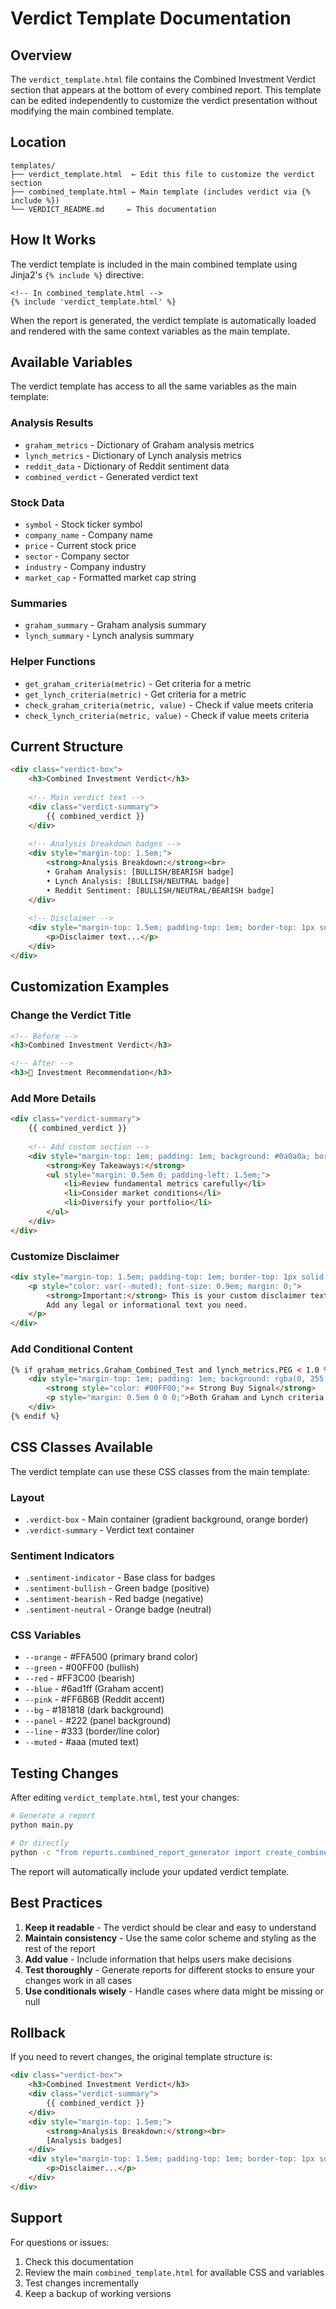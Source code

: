 # Verdict Template Documentation

## Overview

The `verdict_template.html` file contains the Combined Investment Verdict section that appears at the bottom of every combined report. This template can be edited independently to customize the verdict presentation without modifying the main combined template.

## Location

```
templates/
├── verdict_template.html  ← Edit this file to customize the verdict section
├── combined_template.html ← Main template (includes verdict via {% include %})
└── VERDICT_README.md     ← This documentation
```

## How It Works

The verdict template is included in the main combined template using Jinja2's `{% include %}` directive:

```jinja2
<!-- In combined_template.html -->
{% include 'verdict_template.html' %}
```

When the report is generated, the verdict template is automatically loaded and rendered with the same context variables as the main template.

## Available Variables

The verdict template has access to all the same variables as the main template:

### Analysis Results
- `graham_metrics` - Dictionary of Graham analysis metrics
- `lynch_metrics` - Dictionary of Lynch analysis metrics  
- `reddit_data` - Dictionary of Reddit sentiment data
- `combined_verdict` - Generated verdict text

### Stock Data
- `symbol` - Stock ticker symbol
- `company_name` - Company name
- `price` - Current stock price
- `sector` - Company sector
- `industry` - Company industry
- `market_cap` - Formatted market cap string

### Summaries
- `graham_summary` - Graham analysis summary
- `lynch_summary` - Lynch analysis summary

### Helper Functions
- `get_graham_criteria(metric)` - Get criteria for a metric
- `get_lynch_criteria(metric)` - Get criteria for a metric
- `check_graham_criteria(metric, value)` - Check if value meets criteria
- `check_lynch_criteria(metric, value)` - Check if value meets criteria

## Current Structure

```html
<div class="verdict-box">
    <h3>Combined Investment Verdict</h3>
    
    <!-- Main verdict text -->
    <div class="verdict-summary">
        {{ combined_verdict }}
    </div>
    
    <!-- Analysis breakdown badges -->
    <div style="margin-top: 1.5em;">
        <strong>Analysis Breakdown:</strong><br>
        • Graham Analysis: [BULLISH/BEARISH badge]
        • Lynch Analysis: [BULLISH/NEUTRAL badge]
        • Reddit Sentiment: [BULLISH/NEUTRAL/BEARISH badge]
    </div>
    
    <!-- Disclaimer -->
    <div style="margin-top: 1.5em; padding-top: 1em; border-top: 1px solid var(--line);">
        <p>Disclaimer text...</p>
    </div>
</div>
```

## Customization Examples

### Change the Verdict Title

```html
<!-- Before -->
<h3>Combined Investment Verdict</h3>

<!-- After -->
<h3>🎯 Investment Recommendation</h3>
```

### Add More Details

```html
<div class="verdict-summary">
    {{ combined_verdict }}
    
    <!-- Add custom section -->
    <div style="margin-top: 1em; padding: 1em; background: #0a0a0a; border-radius: 8px;">
        <strong>Key Takeaways:</strong>
        <ul style="margin: 0.5em 0; padding-left: 1.5em;">
            <li>Review fundamental metrics carefully</li>
            <li>Consider market conditions</li>
            <li>Diversify your portfolio</li>
        </ul>
    </div>
</div>
```

### Customize Disclaimer

```html
<div style="margin-top: 1.5em; padding-top: 1em; border-top: 1px solid var(--line);">
    <p style="color: var(--muted); font-size: 0.9em; margin: 0;">
        <strong>Important:</strong> This is your custom disclaimer text here.
        Add any legal or informational text you need.
    </p>
</div>
```

### Add Conditional Content

```html
{% if graham_metrics.Graham_Combined_Test and lynch_metrics.PEG < 1.0 %}
    <div style="margin-top: 1em; padding: 1em; background: rgba(0, 255, 0, 0.1); border: 1px solid #00FF00; border-radius: 8px;">
        <strong style="color: #00FF00;">⭐ Strong Buy Signal</strong>
        <p style="margin: 0.5em 0 0 0;">Both Graham and Lynch criteria are highly favorable!</p>
    </div>
{% endif %}
```

## CSS Classes Available

The verdict template can use these CSS classes from the main template:

### Layout
- `.verdict-box` - Main container (gradient background, orange border)
- `.verdict-summary` - Verdict text container

### Sentiment Indicators
- `.sentiment-indicator` - Base class for badges
- `.sentiment-bullish` - Green badge (positive)
- `.sentiment-bearish` - Red badge (negative)
- `.sentiment-neutral` - Orange badge (neutral)

### CSS Variables
- `--orange` - #FFA500 (primary brand color)
- `--green` - #00FF00 (bullish)
- `--red` - #FF3C00 (bearish)
- `--blue` - #6ad1ff (Graham accent)
- `--pink` - #FF6B6B (Reddit accent)
- `--bg` - #181818 (dark background)
- `--panel` - #222 (panel background)
- `--line` - #333 (border/line color)
- `--muted` - #aaa (muted text)

## Testing Changes

After editing `verdict_template.html`, test your changes:

```bash
# Generate a report
python main.py

# Or directly
python -c "from reports.combined_report_generator import create_combined_report; create_combined_report('AAPL')"
```

The report will automatically include your updated verdict template.

## Best Practices

1. **Keep it readable** - The verdict should be clear and easy to understand
2. **Maintain consistency** - Use the same color scheme and styling as the rest of the report
3. **Add value** - Include information that helps users make decisions
4. **Test thoroughly** - Generate reports for different stocks to ensure your changes work in all cases
5. **Use conditionals wisely** - Handle cases where data might be missing or null

## Rollback

If you need to revert changes, the original template structure is:

```html
<div class="verdict-box">
    <h3>Combined Investment Verdict</h3>
    <div class="verdict-summary">
        {{ combined_verdict }}
    </div>
    <div style="margin-top: 1.5em;">
        <strong>Analysis Breakdown:</strong><br>
        [Analysis badges]
    </div>
    <div style="margin-top: 1.5em; padding-top: 1em; border-top: 1px solid var(--line);">
        <p>Disclaimer...</p>
    </div>
</div>
```

## Support

For questions or issues:
1. Check this documentation
2. Review the main `combined_template.html` for available CSS and variables
3. Test changes incrementally
4. Keep a backup of working versions
